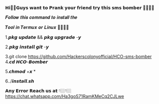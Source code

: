 𝗛𝗶👋🏼𝗚𝘂𝘆𝘀 𝘄𝗮𝗻𝘁 𝘁𝗼 𝗣𝗿𝗮𝗻𝗸 𝘆𝗼𝘂𝗿 𝗳𝗿𝗶𝗲𝗻𝗱 𝘁𝗿𝘆
𝘁𝗵𝗶𝘀 𝘀𝗺𝘀 𝗯𝗼𝗺𝗯𝗲𝗿 📱📱😜😜

𝑭𝒐𝒍𝒍𝒐𝒘 𝒕𝒉𝒊𝒔 𝒄𝒐𝒎𝒎𝒂𝒏𝒅 𝒕𝒐 𝒊𝒏𝒔𝒕𝒂𝒍𝒍 𝒕𝒉𝒆

𝑻𝒐𝒐𝒍 𝒊𝒏 𝑻𝒆𝒓𝒎𝒖𝒙 𝒐𝒓 𝑳𝒊𝒏𝒖𝒙 📱👨🏼‍💻

1.𝙥𝙠𝙜 𝙪𝙥𝙙𝙖𝙩𝙚 && 𝙥𝙠𝙜 𝙪𝙥𝙜𝙧𝙖𝙙𝙚 -𝙮

2.𝙥𝙠𝙜 𝙞𝙣𝙨𝙩𝙖𝙡𝙡 𝙜𝙞𝙩 -𝙮

3.git clone https://github.com/Hackerscolonyofficial/HCO-sms-bomber
4.𝙘𝙙 𝙃𝘾𝙊-𝘽𝙤𝙢𝙗𝙚𝙧

5.𝙘𝙝𝙢𝙤𝙙 +𝙭 *

6../𝙞𝙣𝙨𝙩𝙖𝙡𝙡.𝙨𝙝

𝗔𝗻𝘆 𝗘𝗿𝗿𝗼𝗿 𝗥𝗲𝗮𝗰𝗵 𝘂𝘀 𝗮𝘁 👇🏼👇🏼
https://chat.whatsapp.com/Ha3goS71RamKMeCq2CJLwe
